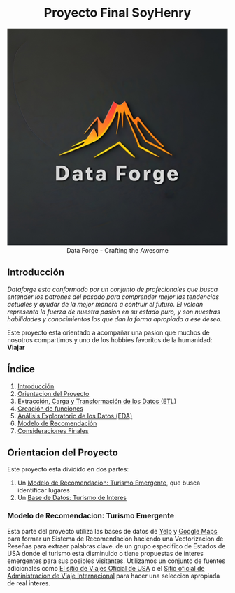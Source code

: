 <div style="text-align: center;">
<h1>Proyecto Final SoyHenry</h1>
</div>

<div style="text-align: center;">
  <img src="img/data-forge-logo.jpg" alt="Data Forge - Crafting the Awesome">
Data Forge - Crafting the Awesome
</div>

## Introducción
*Dataforge esta conformado por un conjunto de profecionales que busca entender los patrones del pasado para comprender mejor las tendencias actuales y ayudar de la mejor manera a contruir el futuro.
El volcan representa la fuerza de nuestra pasion en su estado puro, y son nuestras habilidades y conocimientos los que dan la forma apropiada a ese deseo.*

Este proyecto esta orientado a acompañar una pasion que muchos de nosotros compartimos y uno de los hobbies favoritos de la humanidad: **Viajar**

## Índice
1. [Introducción](#introducción)
2. [Orientacion del Proyecto](#orientacion-del-proyecto)
3. [Extracción, Carga y Transformación de los Datos (ETL)](#extracción-carga-y-transformación-de-los-datos-etl)
4. [Creación de funciones](#creación-de-funciones)
5. [Análisis Exploratorio de los Datos (EDA)](#análisis-exploratorio-de-los-datos-eda)
6. [Modelo de Recomendación](#modelo-de-recomendación)
7. [Consideraciones Finales](#consideraciones-finales)

## Orientacion del Proyecto
Este proyecto esta dividido en dos partes:
1. Un [Modelo de Recomendacion: Turismo Emergente](#modelo-de-recomendacion:-turismo-emergente), que busca identificar lugares
2. Un [Base de Datos: Turismo de Interes](#base-de-datos:-turismo-de-interes)


### Modelo de Recomendacion: Turismo Emergente
Esta parte del proyecto utiliza las bases de datos de [Yelp](https://www.yelp.com/) y [Google Maps](https://www.google.com/maps) para formar un Sistema de Recomendacion haciendo una Vectorizacion de Reseñas para extraer palabras clave. de un grupo especifico de Estados de USA donde el turismo esta disminuido o tiene propuestas de interes emergentes para sus posibles visitantes.
Utilizamos un conjunto de fuentes adicionales como [El sitio de Viajes Oficial de USA](https://www.visittheusa.com/) o el [Sitio oficial de Administracion de Viaje Internacional](https://www.trade.gov/) para hacer una seleccion apropiada de real interes.